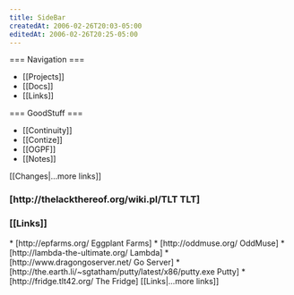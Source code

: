 ```yaml
---
title: SideBar
createdAt: 2006-02-26T20:03-05:00
editedAt: 2006-02-26T20:25-05:00
---
```


=== Navigation ===
* [[Projects]]
* [[Docs]]
* [[Links]]

=== GoodStuff ===
* [[Continuity]]
* [[Contize]]
* [[OGPF]]
* [[Notes]]

<SimpleChanges>
[[Changes|...more links]]

<h3>[http://thelackthereof.org/wiki.pl/TLT TLT]</h3><Calendar>

<h3>[[Links]]</h3>
* [http://epfarms.org/ Eggplant Farms]
* [http://oddmuse.org/ OddMuse]
* [http://lambda-the-ultimate.org/ Lambda]
* [http://www.dragongoserver.net/ Go Server]
* [http://the.earth.li/~sgtatham/putty/latest/x86/putty.exe Putty]
* [http://fridge.tlt42.org/ The Fridge]
[[Links|...more links]]

